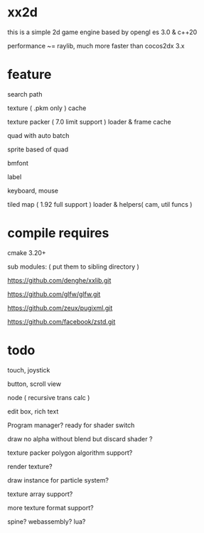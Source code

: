 # xx2d

this is a simple 2d game engine based by opengl es 3.0 & c++20

performance ~= raylib, much more faster than cocos2dx 3.x


# feature

search path

texture ( .pkm only ) cache

texture packer ( 7.0 limit support ) loader & frame cache

quad with auto batch

sprite based of quad

bmfont

label

keyboard, mouse

tiled map ( 1.92 full support ) loader & helpers( cam, util funcs )

# compile requires

cmake 3.20+

sub modules: ( put them to sibling directory )

https://github.com/denghe/xxlib.git

https://github.com/glfw/glfw.git

https://github.com/zeux/pugixml.git

https://github.com/facebook/zstd.git

# todo

touch, joystick

button, scroll view

node ( recursive trans calc )

edit box, rich text

Program manager? ready for shader switch

draw no alpha without blend but discard shader ?

texture packer polygon algorithm support?

render texture?

draw instance for particle system?

texture array support?

more texture format support?

spine? webassembly? lua? 
